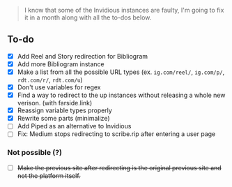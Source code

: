> I know that some of the Invidious instances are faulty, I'm going to fix it in a month along with all the to-dos below.

## To-do
- [x] Add Reel and Story redirection for Bibliogram
- [x] Add more Bibliogram instance
- [x] Make a list from all the possible URL types (ex. `ig.com/reel/`, `ig.com/p/`, `rdt.com/r/`, `rdt.com/u`)
- [x] Don't use variables for regex
- [x] Find a way to redirect to the up instances without releasing a whole new verison. (with farside.link)
- [x] Reassign variable types properly
- [x] Rewrite some parts (minimalize)
- [ ] Add Piped as an alternative to Invidious
- [ ] Fix: Medium stops redirecting to scribe.rip after entering a user page

### Not possible (?)
- [ ] ~~Make the previous site after redirecting is the original previous site and not the platform itself.~~
